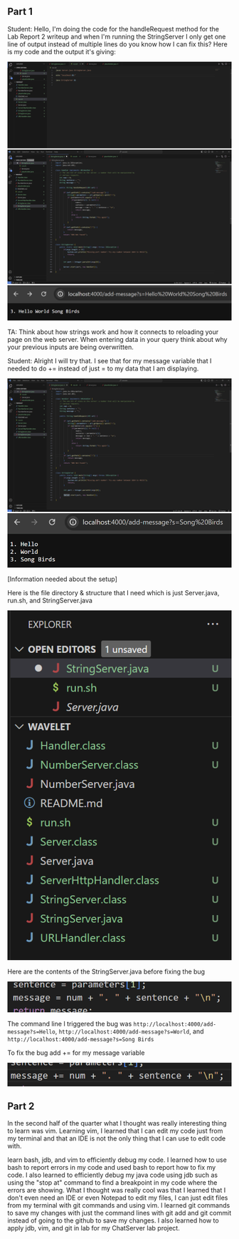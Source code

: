 ## Part 1

Student: Hello, I'm doing the code for the handleRequest method for the Lab Report 2 writeup and when I'm running the StringServer I only get one line of output instead of multiple lines do you know how I can fix this? Here is my code and the output it's giving:

![Image](1lab.png)
![Image](3lab.png)
![Image](4lab.png)

TA: Think about how strings work and how it connects to reloading your page on the web server. When entering data in your query think about why your previous inputs are being overwritten.

Student: Alright I will try that. I see that for my message variable that I needed to do += instead of just = to my data that I am displaying.

![Image](2lab.png)
![Image](6lab.png)

[Information needed about the setup]

Here is the file directory & structure that I need which is just Server.java, run.sh, and StringServer.java

![Image](5lab.png)

Here are the contents of the StringServer.java before fixing the bug

![Image](7lab.png)

The command line I triggered the bug was `http://localhost:4000/add-message?s=Hello`, `http://localhost:4000/add-message?s=World`, and `http://localhost:4000/add-message?s=Song Birds` 

To fix the bug add += for my message variable

![Image](8lab.png)

## Part 2

In the second half of the quarter what I thought was really interesting thing to learn
was vim. Learning vim, I learned that I can edit my code just from my terminal and that an
IDE is not the only thing that I can use to edit code with.

learn bash, jdb, and vim to efficiently debug my code.
I learned how to use bash to report errors in my code and used bash to report how to fix my code.
I also learned to efficiently debug my java code using jdb such as using the "stop at" command to find a breakpoint in my code where the errors are showing. 
What I thought was really cool was that I learned that I don't even need an IDE or even Notepad to edit my files, 
I can just edit files from my terminal with git commands and using vim.
I learned git commands to save my changes with just the command lines with git add and git commit instead of going to the github to save my changes.
I also learned how to apply jdb, vim, and git in lab for my ChatServer lab project.
